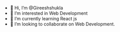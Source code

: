 - 👋 Hi, I’m @Gireeshshukla
- 👀 I’m interested in Web Development
- 🌱 I’m currently learning React js
- 💞️ I’m looking to collaborate on Web Development.


<!---
Gireeshshukla/Gireeshshukla is a ✨ special ✨ repository because its `README.md` (this file) appears on your GitHub profile.
You can click the Preview link to take a look at your changes.
--->

